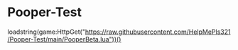 # Pooper-Test
loadstring(game:HttpGet("https://raw.githubusercontent.com/HelpMePls321/Pooper-Test/main/PooperBeta.lua"))()
